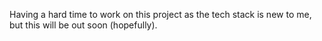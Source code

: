Having a hard time to work on this project as the tech stack is new to me, but this will be out soon (hopefully).
